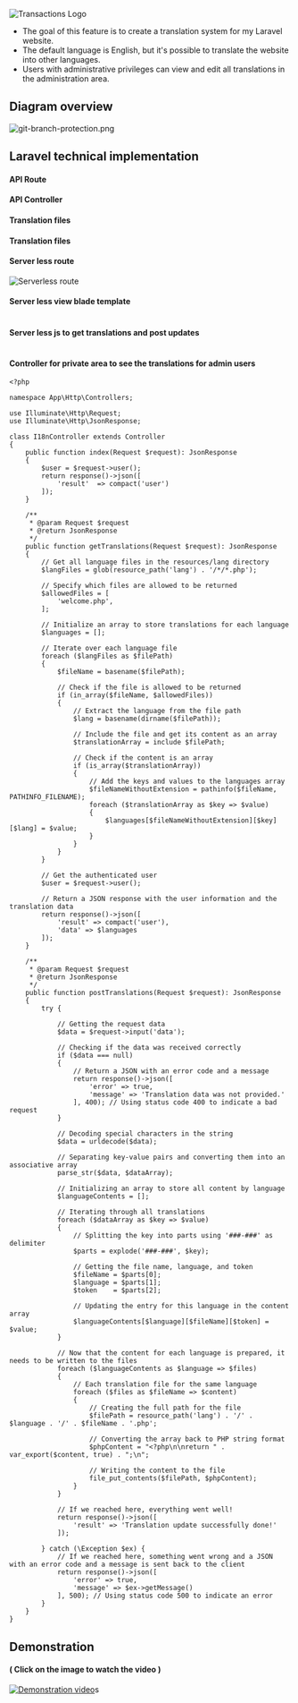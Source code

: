 ![Transactions Logo](http://127.0.0.1:8000/images/cs/i18n/Laravel_i18n.jpg)

- The goal of this feature is to create a translation system for my Laravel website.
- The default language is English, but it's possible to translate the website into other languages.
- Users with administrative privileges can view and edit all translations in the administration area.

## Diagram overview
![git-branch-protection.png](http://127.0.0.1:8000/images/diagrams/i18n.drawio.png)

## Laravel technical implementation
#### API Route
#### API Controller
#### Translation files
#### Translation files

#### Server less route
![Serverless route](https://jgomes.site/images/cs/redis/serve_less_route.png)

#### Server less view blade template
```
```

#### Server less js to get translations and post updates
```
```

#### Controller for private area to see the translations for admin users
```
<?php

namespace App\Http\Controllers;

use Illuminate\Http\Request;
use Illuminate\Http\JsonResponse;

class I18nController extends Controller
{
    public function index(Request $request): JsonResponse
    {
        $user = $request->user();
        return response()->json([
            'result'  => compact('user')
        ]);
    }

    /**
     * @param Request $request
     * @return JsonResponse
     */
    public function getTranslations(Request $request): JsonResponse
    {
        // Get all language files in the resources/lang directory
        $langFiles = glob(resource_path('lang') . '/*/*.php');

        // Specify which files are allowed to be returned
        $allowedFiles = [
            'welcome.php',
        ];

        // Initialize an array to store translations for each language
        $languages = [];

        // Iterate over each language file
        foreach ($langFiles as $filePath)
        {
            $fileName = basename($filePath);

            // Check if the file is allowed to be returned
            if (in_array($fileName, $allowedFiles))
            {
                // Extract the language from the file path
                $lang = basename(dirname($filePath));

                // Include the file and get its content as an array
                $translationArray = include $filePath;

                // Check if the content is an array
                if (is_array($translationArray))
                {
                    // Add the keys and values to the languages array
                    $fileNameWithoutExtension = pathinfo($fileName, PATHINFO_FILENAME);
                    foreach ($translationArray as $key => $value)
                    {
                        $languages[$fileNameWithoutExtension][$key][$lang] = $value;
                    }
                }
            }
        }

        // Get the authenticated user
        $user = $request->user();

        // Return a JSON response with the user information and the translation data
        return response()->json([
            'result' => compact('user'),
            'data' => $languages
        ]);
    }

    /**
     * @param Request $request
     * @return JsonResponse
     */
    public function postTranslations(Request $request): JsonResponse
    {
        try {

            // Getting the request data
            $data = $request->input('data');

            // Checking if the data was received correctly
            if ($data === null)
            {
                // Return a JSON with an error code and a message
                return response()->json([
                    'error' => true,
                    'message' => 'Translation data was not provided.'
                ], 400); // Using status code 400 to indicate a bad request
            }

            // Decoding special characters in the string
            $data = urldecode($data);

            // Separating key-value pairs and converting them into an associative array
            parse_str($data, $dataArray);

            // Initializing an array to store all content by language
            $languageContents = [];

            // Iterating through all translations
            foreach ($dataArray as $key => $value)
            {
                // Splitting the key into parts using '###-###' as delimiter
                $parts = explode('###-###', $key);

                // Getting the file name, language, and token
                $fileName = $parts[0];
                $language = $parts[1];
                $token    = $parts[2];

                // Updating the entry for this language in the content array
                $languageContents[$language][$fileName][$token] = $value;
            }

            // Now that the content for each language is prepared, it needs to be written to the files
            foreach ($languageContents as $language => $files)
            {
                // Each translation file for the same language
                foreach ($files as $fileName => $content)
                {
                    // Creating the full path for the file
                    $filePath = resource_path('lang') . '/' . $language . '/' . $fileName . '.php';

                    // Converting the array back to PHP string format
                    $phpContent = "<?php\n\nreturn " . var_export($content, true) . ";\n";

                    // Writing the content to the file
                    file_put_contents($filePath, $phpContent);
                }
            }

            // If we reached here, everything went well!
            return response()->json([
                'result' => 'Translation update successfully done!'
            ]);
            
        } catch (\Exception $ex) {
            // If we reached here, something went wrong and a JSON with an error code and a message is sent back to the client
            return response()->json([
                'error' => true,
                'message' => $ex->getMessage()
            ], 500); // Using status code 500 to indicate an error
        }
    }
}
```

## Demonstration
#### ( Click on the image to watch the video )
[![Demonstration video](https://jgomes.site/images/cs/git-branch-protection-video-thumbnail.jpg)](http://www.youtube.com/watch?v=)s
